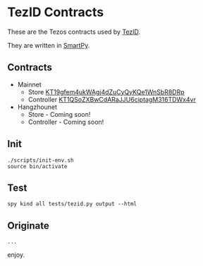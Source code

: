 # TezID Contracts

These are the Tezos contracts used by [TezID](https://tezid.net).

They are written in [SmartPy](https://smartpy.io).

## Contracts

* Mainnet
  * Store [KT19gfem4ukWAgj4dZuCyQyKQe1WnSbR8DRp](https://better-call.dev/mainnet/KT19gfem4ukWAgj4dZuCyQyKQe1WnSbR8DRp/)
  * Controller [KT1QSoZXBwCdARaJJU6ciptagM316TDWx4vr](https://better-call.dev/mainnet/KT1QSoZXBwCdARaJJU6ciptagM316TDWx4vr/)
* Hangzhounet
  * Store - Coming soon!
  * Controller - Coming soon!

## Init

```
./scripts/init-env.sh
source bin/activate
```

## Test

```
spy kind all tests/tezid.py output --html
```

## Originate

```
...
```

enjoy.
